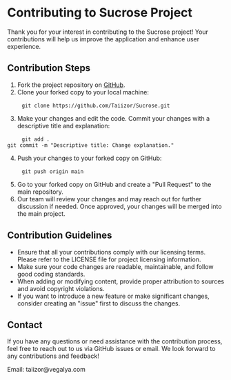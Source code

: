 <h1>Contributing to Sucrose Project</h1>
<p>Thank you for your interest in contributing to the Sucrose project! Your contributions will help us improve the application and enhance user experience.</p>
<h2>Contribution Steps</h2>
<ol>
	<li>Fork the project repository on <a href="https://github.com/Taiizor/Sucrose">GitHub</a>. </li>
	<li>Clone your forked copy to your local machine:</li>
</ol>
<pre>
	<code>git clone https://github.com/Taiizor/Sucrose.git</code>
</pre>
<ol start="3">
	<li>Make your changes and edit the code. Commit your changes with a descriptive title and explanation:</li>
</ol>
<pre>
	<code>git add .
git commit -m "Descriptive title: Change explanation."</code>
</pre>
<ol start="4">
	<li>Push your changes to your forked copy on GitHub:</li>
</ol>
<pre>
	<code>git push origin main</code>
</pre>
<ol start="5">
	<li>Go to your forked copy on GitHub and create a "Pull Request" to the main repository.</li>
	<li>Our team will review your changes and may reach out for further discussion if needed. Once approved, your changes will be merged into the main project.</li>
</ol>
<h2>Contribution Guidelines</h2>
<ul>
	<li>Ensure that all your contributions comply with our licensing terms. Please refer to the LICENSE file for project licensing information.</li>
	<li>Make sure your code changes are readable, maintainable, and follow good coding standards.</li>
	<li>When adding or modifying content, provide proper attribution to sources and avoid copyright violations.</li>
	<li>If you want to introduce a new feature or make significant changes, consider creating an "issue" first to discuss the changes.</li>
</ul>
<h2>Contact</h2>
<p>If you have any questions or need assistance with the contribution process, feel free to reach out to us via GitHub issues or email. We look forward to any contributions and feedback!</p>
<p>Email: taiizor@vegalya.com</p>